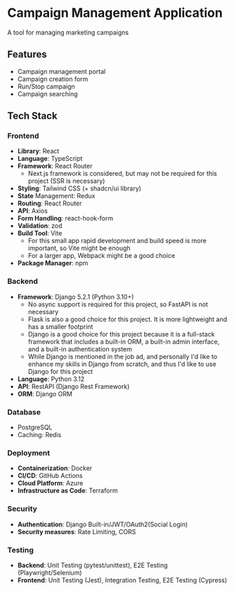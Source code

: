 # Campaign Management Application

A tool for managing marketing campaigns

## Features
- Campaign management portal
- Campaign creation form
- Run/Stop campaign
- Campaign searching

## Tech Stack

### Frontend

- **Library**: React
- **Language**: TypeScript
- **Framework**: React Router
  - Next.js framework is considered, but may not be required for this project (SSR is necessary)
- **Styling**: Tailwind CSS (+ shadcn/ui library)
- **State** Management: Redux
- **Routing**: React Router
- **API**: Axios
- **Form Handling**: react-hook-form
- **Validation**: zod
- **Build Tool**: Vite
  - For this small app rapid development and build speed is more important, so Vite might be enough
  - For a larger app, Webpack might be a good choice
- **Package Manager**: npm


### Backend

- **Framework**: Django 5.2.1 (Python 3.10+)
  - No async support is required for this project, so FastAPI is not necessary
  - Flask is also a good choice for this project. It is more lightweight and has a smaller footprint
  - Django is a good choice for this project because it is a full-stack framework that includes a built-in ORM, a built-in admin interface, and a built-in authentication system
  - While Django is mentioned in the job ad, and personally I'd like to enhance my skills in Django from scratch, and thus I'd like to use Django for this project
- **Language**: Python 3.12
- **API**: RestAPI (Django Rest Framework)
- **ORM**: Django ORM


### Database

- PostgreSQL
- Caching: Redis


### Deployment

- **Containerization**: Docker
- **CI/CD**: GitHub Actions
- **Cloud Platform**: Azure
- **Infrastructure as Code**: Terraform


### Security

- **Authentication**: Django Built-in/JWT/OAuth2(Social Login)
- **Security measures**: Rate Limiting, CORS


### Testing

- **Backend**: Unit Testing (pytest/unittest), E2E Testing (Playwright/Selenium)
- **Frontend**: Unit Testing (Jest), Integration Testing, E2E Testing (Cypress)
